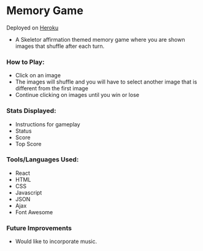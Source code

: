 # Memory Game

Deployed on [Heroku](https://quiet-garden-85070.herokuapp.com/)

* A Skeletor affirmation themed memory game where you are shown images that shuffle after each turn.

### How to Play:
* Click on an image
* The images will shuffle and you will have to select another image that is different from the first image
* Continue clicking on images until you win or lose

### Stats Displayed:
* Instructions for gameplay
* Status
* Score
* Top Score

### Tools/Languages Used:
* React
* HTML
* CSS
* Javascript
* JSON
* Ajax
* Font Awesome

### Future Improvements
* Would like to incorporate music.